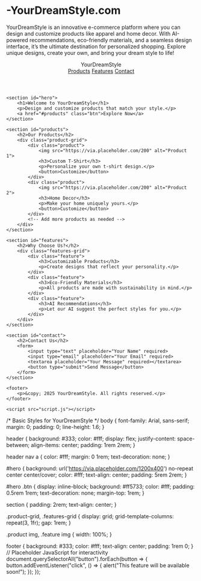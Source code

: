 # -YourDreamStyle.com
YourDreamStyle is an innovative e-commerce platform where you can design and customize products like apparel and home decor. With AI-powered recommendations, eco-friendly materials, and a seamless design interface, it’s the ultimate destination for personalized shopping. Explore unique designs, create your own, and bring your dream style to life!
<!DOCTYPE html>
<html lang="en">
<head>
    <meta charset="UTF-8">
    <meta name="viewport" content="width=device-width, initial-scale=1.0">
    <title>YourDreamStyle - Customize Your World</title>
    <link rel="stylesheet" href="style.css">
</head>
<body>
    <header>
        <div class="logo">YourDreamStyle</div>
        <nav>
            <a href="#products">Products</a>
            <a href="#features">Features</a>
            <a href="#contact">Contact</a>
        </nav>
    </header>

    <section id="hero">
        <h1>Welcome to YourDreamStyle</h1>
        <p>Design and customize products that match your style.</p>
        <a href="#products" class="btn">Explore Now</a>
    </section>

    <section id="products">
        <h2>Our Products</h2>
        <div class="product-grid">
            <div class="product">
                <img src="https://via.placeholder.com/200" alt="Product 1">
                <h3>Custom T-Shirt</h3>
                <p>Personalize your own t-shirt design.</p>
                <button>Customize</button>
            </div>
            <div class="product">
                <img src="https://via.placeholder.com/200" alt="Product 2">
                <h3>Home Decor</h3>
                <p>Make your home uniquely yours.</p>
                <button>Customize</button>
            </div>
            <!-- Add more products as needed -->
        </div>
    </section>

    <section id="features">
        <h2>Why Choose Us?</h2>
        <div class="features-grid">
            <div class="feature">
                <h3>Customizable Products</h3>
                <p>Create designs that reflect your personality.</p>
            </div>
            <div class="feature">
                <h3>Eco-Friendly Materials</h3>
                <p>All products are made with sustainability in mind.</p>
            </div>
            <div class="feature">
                <h3>AI Recommendations</h3>
                <p>Let our AI suggest the perfect styles for you.</p>
            </div>
        </div>
    </section>

    <section id="contact">
        <h2>Contact Us</h2>
        <form>
            <input type="text" placeholder="Your Name" required>
            <input type="email" placeholder="Your Email" required>
            <textarea placeholder="Your Message" required></textarea>
            <button type="submit">Send Message</button>
        </form>
    </section>

    <footer>
        <p>&copy; 2025 YourDreamStyle. All rights reserved.</p>
    </footer>

    <script src="script.js"></script>
</body>
</html>
/* Basic Styles for YourDreamStyle */
body {
    font-family: Arial, sans-serif;
    margin: 0;
    padding: 0;
    line-height: 1.6;
}

header {
    background: #333;
    color: #fff;
    display: flex;
    justify-content: space-between;
    align-items: center;
    padding: 1rem 2rem;
}

header nav a {
    color: #fff;
    margin: 0 1rem;
    text-decoration: none;
}

#hero {
    background: url('https://via.placeholder.com/1200x400') no-repeat center center/cover;
    color: #fff;
    text-align: center;
    padding: 5rem 2rem;
}

#hero .btn {
    display: inline-block;
    background: #ff5733;
    color: #fff;
    padding: 0.5rem 1rem;
    text-decoration: none;
    margin-top: 1rem;
}

section {
    padding: 2rem;
    text-align: center;
}

.product-grid, .features-grid {
    display: grid;
    grid-template-columns: repeat(3, 1fr);
    gap: 1rem;
}

.product img, .feature img {
    width: 100%;
}

footer {
    background: #333;
    color: #fff;
    text-align: center;
    padding: 1rem 0;
}
// Placeholder JavaScript for interactivity
document.querySelectorAll("button").forEach(button => {
    button.addEventListener("click", () => {
        alert("This feature will be available soon!");
    });
});
